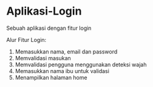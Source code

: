 # Aplikasi-Login
Sebuah aplikasi dengan fitur login

Alur Fitur Login:
1. Memasukkan nama, email dan password
2. Memvalidasi masukan
3. Memvalidasi pengguna menggunakan deteksi wajah
4. Memasukkan nama ibu untuk validasi
5. Menampilkan halaman home
